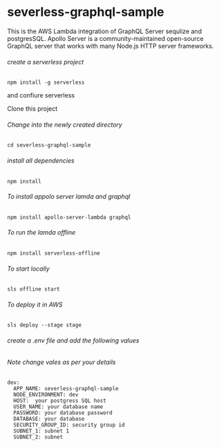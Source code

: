 # severless-graphql-sample
This is the AWS Lambda integration of GraphQL Server sequlize and postgresSQL. Apollo Server is a community-maintained open-source GraphQL server that works with many Node.js HTTP server frameworks.

###### create a serverless project
```
npm install -g serverless
```

and confiure serverless

Clone this project 

###### Change into the newly created directory 
```
cd severless-graphql-sample
```
###### install all dependencies
```
npm install
```

###### To install appolo server lamda and graphql
```
npm install apollo-server-lambda graphql
```

###### To run the lamda offline
```
npm install serverless-offline
```

###### To start locally
```
sls offline start
```

###### To deploy it in AWS 
```
sls deploy --stage stage
```

###### create a .env file and add the following values 
###### Note change vales as per your details

```
dev:
  APP_NAME: severless-graphql-sample
  NODE_ENVIRONMENT: dev
  HOST:  your postgress SQL host
  USER_NAME: your database name
  PASSWORD: your database password
  DATABASE: your database  
  SECURITY_GROUP_ID: security group id
  SUBNET_1: subnet 1 
  SUBNET_2: subnet 
  
  ```



  